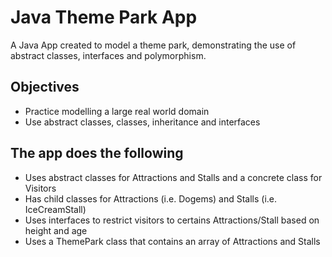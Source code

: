 # Java Theme Park App

A Java App created to model a theme park, demonstrating the use of abstract classes, interfaces and polymorphism.

## Objectives
* Practice modelling a large real world domain
* Use abstract classes, classes, inheritance and interfaces

## The app does the following
* Uses abstract classes for Attractions and Stalls and a concrete class for Visitors
* Has child classes for Attractions (i.e. Dogems) and Stalls (i.e. IceCreamStall)
* Uses interfaces to restrict visitors to certains Attractions/Stall based on height and age
* Uses a ThemePark class that contains an array of Attractions and Stalls
